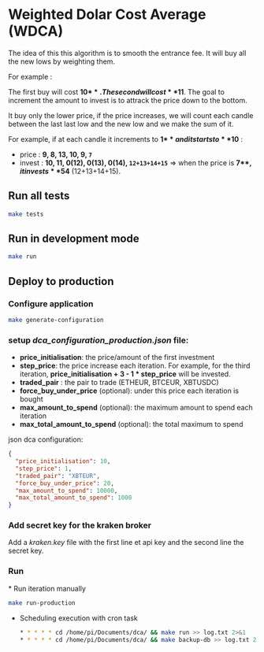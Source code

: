 # Weighted Dolar Cost Average (WDCA)

The idea of this this algorithm is to smooth the entrance fee. It will buy all the new lows by weighting them.

For example :

The first buy will cost **10$**. The second will cost **11$**. The goal to increment the amount to invest is to attrack the price down to the bottom.

It buy only the lower price, if the price increases, we will count each candle between the last last low and the new low and we make the sum of it.

For example, if at each candle it increments to **1$** and it starts to **10$** :

* price : **9, 8, 13, 10, 9, `7`**
* invest : **10, 11, 0(12), 0(13), 0(14), `12+13+14+15`** => when the price is **7$**, it invests **54$** (12+13+14+15).

## Run all tests

```bash
make tests
```

## Run in development mode

```bash
make run
```

## Deploy to production

### Configure application

```bash
make generate-configuration
```

### setup *dca_configuration_production.json* file:

* **price_initialisation**: the price/amount of the first investment
* **step_price**: the price increase each iteration. For example, for the third iteration, **price_initialisation + 3 -
  1 * step_price** will be invested.
* **traded_pair** : the pair to trade (ETHEUR, BTCEUR, XBTUSDC)
* **force_buy_under_price** (optional): under this price each iteration is bought
* **max_amount_to_spend** (optional): the maximum amount to spend each iteration
* **max_total_amount_to_spend** (optional): the total maximum to spend

json dca configuration:

```json
{
  "price_initialisation": 10,
  "step_price": 1,
  "traded_pair": "XBTEUR",
  "force_buy_under_price": 20,
  "max_amount_to_spend": 10000,
  "max_total_amount_to_spend": 1000
}
```

### Add secret key for the kraken broker

Add a *kraken.key* file with the first line et api key and the second line the secret key.

### Run

* Run iteration manually

  ```bash
  make run-production
  ```

* Scheduling execution with cron task

  ```bash
  * * * * * cd /home/pi/Documents/dca/ && make run >> log.txt 2>&1
  * * * * * cd /home/pi/Documents/dca/ && make backup-db >> log.txt 2>&1
  ```
  

